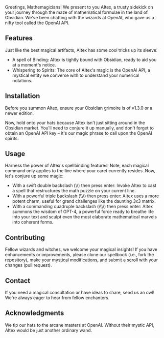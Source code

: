 Greetings, Mathemagicians! We present to you AItex, a trusty sidekick on your journey through the maze of mathematical formulae in the land of Obsidian. We've been chatting with the wizards at OpenAI, who gave us a nifty tool called the OpenAI API.

Features
--------

Just like the best magical artifacts, AItex has some cool tricks up its sleeve:

* A spell of Binding: AItex is tightly bound with Obsidian, ready to aid you at a moment's notice.
* Whispering to Spirits: The core of AItex's magic is the OpenAI API, a mystical entity we converse with to understand your numerical notations.

Installation
------------

Before you summon AItex, ensure your Obsidian grimoire is of v1.3.0 or a newer edition.

Now, hold onto your hats because AItex isn't just sitting around in the Obsidian market. You'll need to conjure it up manually, and don't forget to obtain an OpenAI API key – it's our magic phrase to call upon the OpenAI spirits.

Usage
-----

Harness the power of AItex's spellbinding features! Note, each magical command only applies to the line where your caret currently resides. Now, let's conjure up some magic:

* With a swift double backslash (\\\\) then press enter: Invoke AItex to cast a spell that restructures the math puzzle on your current line.
* With a powerful triple backslash (\\\\\\) then press enter: AItex uses a more potent charm, useful for grand challenges like the daunting 3x3 matrix.
* With a commanding quadruple backslash (\\\\\\\\) then press enter: AItex summons the wisdom of GPT-4, a powerful force ready to breathe life into your text and sculpt even the most elaborate mathematical marvels into coherent forms.

Contributing
------------

Fellow wizards and witches, we welcome your magical insights! If you have enhancements or improvements, please clone our spellbook (i.e., fork the repository), make your mystical modifications, and submit a scroll with your changes (pull request).

Contact
-------

If you need a magical consultation or have ideas to share, send us an owl! We're always eager to hear from fellow enchanters.

Acknowledgments
---------------

We tip our hats to the arcane masters at OpenAI. Without their mystic API, AItex would be just another ordinary wand.
